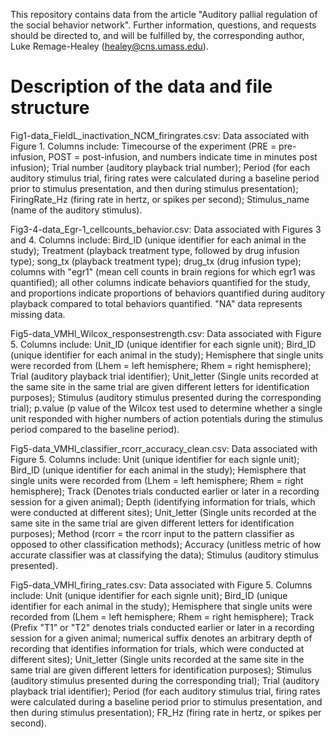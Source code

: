This repository contains data from the article "Auditory pallial regulation of the social behavior network". Further information, questions, and requests should be directed to, and will be fulfilled by, the corresponding author, Luke Remage-Healey (healey@cns.umass.edu).

# Description of the data and file structure

Fig1-data_FieldL_inactivation_NCM_firingrates.csv: Data associated with Figure 1. Columns include: Timecourse of the experiment (PRE = pre-infusion, POST = post-infusion, and numbers indicate time in minutes post infusion); Trial number (auditory playback trial number); Period (for each auditory stimulus trial, firing rates were calculated during a baseline period prior to stimulus presentation, and then during stimulus presentation); FiringRate_Hz (firing rate in hertz, or spikes per second); Stimulus_name (name of the auditory stimulus).

Fig3-4-data_Egr-1_cellcounts_behavior.csv: Data associated with Figures 3 and 4. Columns include: Bird_ID (unique identifier for each animal in the study); Treatment (playback treatment type, followed by drug infusion type); song_tx (playback treatment type); drug_tx (drug infusion type); columns with "egr1" (mean cell counts in brain regions for which egr1 was quantified); all other columns indicate behaviors quantified for the study, and proportions indicate proportions of behaviors quantified during auditory playback compared to total behaviors quantified. "NA" data represents missing data.

Fig5-data_VMHl_Wilcox_responsestrength.csv: Data associated with Figure 5. Columns include: Unit_ID (unique identifier for each signle unit); Bird_ID (unique identifier for each animal in the study); Hemisphere that single units were recorded from (Lhem = left hemisphere; Rhem = right hemisphere); Trial (auditory playback trial identifier); Unit_letter (Single units recorded at the same site in the same trial are given different letters for identification purposes); Stimulus (auditory stimulus presented during the corresponding trial); p.value (p value of the Wilcox test used to determine whether a single unit responded with higher numbers of action potentials during the stimulus period compared to the baseline period).

Fig5-data_VMHl_classifier_rcorr_accuracy_clean.csv: Data associated with Figure 5. Columns include: Unit (unique identifier for each signle unit); Bird_ID (unique identifier for each animal in the study); Hemisphere that single units were recorded from (Lhem = left hemisphere; Rhem = right hemisphere); Track (Denotes trials conducted earlier or later in a recording session for a given animal); Depth (identifying information for trials, which were conducted at different sites); Unit_letter (Single units recorded at the same site in the same trial are given different letters for identification purposes); Method (rcorr = the rcorr input to the pattern classifier as opposed to other classification methods); Accuracy (unitless metric of how accurate classifier was at classifying the data); Stimulus (auditory stimulus presented).

Fig5-data_VMHl_firing_rates.csv: Data associated with Figure 5. Columns include: Unit (unique identifier for each signle unit); Bird_ID (unique identifier for each animal in the study); Hemisphere that single units were recorded from (Lhem = left hemisphere; Rhem = right hemisphere); Track (Prefix "T1" or "T2" denotes trials conducted earlier or later in a recording session for a given animal; numerical suffix denotes an arbitrary depth of recording that identifies information for trials, which were conducted at different sites); Unit_letter (Single units recorded at the same site in the same trial are given different letters for identification purposes); Stimulus (auditory stimulus presented during the corresponding trial); Trial (auditory playback trial identifier); Period (for each auditory stimulus trial, firing rates were calculated during a baseline period prior to stimulus presentation, and then during stimulus presentation); FR_Hz (firing rate in hertz, or spikes per second).
